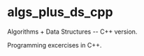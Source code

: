 algs_plus_ds_cpp
================

Algorithms + Data Structures -- C++ version.

Programming excercises in C++.
